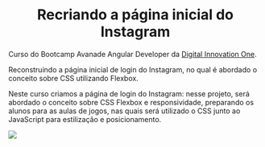 

<h1 align="center">Recriando a página inicial do Instagram</h1>

Curso do Bootcamp Avanade Angular Developer da  [Digital Innovation One](https://digitalinnovation.one/).

Reconstruindo a página inicial de login do Instagram, no qual é abordado o conceito sobre CSS utilizando Flexbox.

Neste curso criamos a página de login do Instagram: nesse projeto, será abordado o conceito sobre CSS Flexbox e responsividade, preparando os alunos para as aulas de jogos, nas quais será utilizado o CSS junto ao JavaScript para estilização e posicionamento. 


<img src="assets/projeto-finalizado.jpg">
